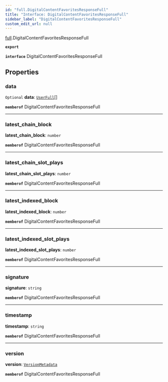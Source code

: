 ```yaml
---
id: "full.DigitalContentFavoritesResponseFull"
title: "Interface: DigitalContentFavoritesResponseFull"
sidebar_label: "DigitalContentFavoritesResponseFull"
custom_edit_url: null
---
```


[full](../namespaces/full.md).DigitalContentFavoritesResponseFull

**`export`**

**`interface`** DigitalContentFavoritesResponseFull

## Properties

### data

 `Optional` **data**: [`UserFull`](full.UserFull.md)[]

**`memberof`** DigitalContentFavoritesResponseFull

___

### latest\_chain\_block

 **latest\_chain\_block**: `number`

**`memberof`** DigitalContentFavoritesResponseFull

___

### latest\_chain\_slot\_plays

 **latest\_chain\_slot\_plays**: `number`

**`memberof`** DigitalContentFavoritesResponseFull

___

### latest\_indexed\_block

 **latest\_indexed\_block**: `number`

**`memberof`** DigitalContentFavoritesResponseFull

___

### latest\_indexed\_slot\_plays

 **latest\_indexed\_slot\_plays**: `number`

**`memberof`** DigitalContentFavoritesResponseFull

___

### signature

 **signature**: `string`

**`memberof`** DigitalContentFavoritesResponseFull

___

### timestamp

 **timestamp**: `string`

**`memberof`** DigitalContentFavoritesResponseFull

___

### version

 **version**: [`VersionMetadata`](full.VersionMetadata.md)

**`memberof`** DigitalContentFavoritesResponseFull

